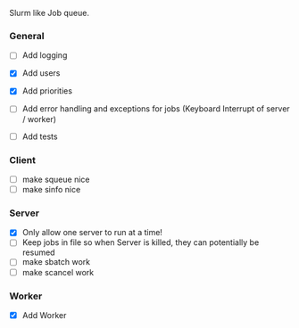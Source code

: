 Slurm like Job queue.


### General
- [ ] Add logging
- [X] Add users
- [X] Add priorities
- [ ] Add error handling and exceptions for jobs (Keyboard Interrupt of server / worker)

- [ ] Add tests

### Client
- [ ] make squeue nice
- [ ] make sinfo nice

### Server
- [X] Only allow one server to run at a time!
- [ ] Keep jobs in file so when Server is killed, they can potentially be resumed
- [ ] make sbatch work
- [ ] make scancel work

### Worker
- [X] Add Worker
